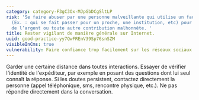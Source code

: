 ```yaml
---
category: category-F3gC3Ox-MJpGbDCgSltLP
risk: 'Se faire abuser par une personne malveillante qui utilise un faux pseudonyme
  (Ex. : qui se fait passer pour un proche, une institution, etc) pour solliciter
  de l’argent ou toute autre contribution malhonnête. '
title: Rester vigilant de manière générale sur Internet.
uuid: good-practice-yy7QwFREnV39Sp76snSZM
visibleInCms: true
vulnerability: Faire confiance trop facilement sur les réseaux sociaux.
---
```


Garder une certaine distance dans toutes interactions. Essayer de vérifier l'identité de l'expéditeur, par exemple en posant des questions dont lui seul connaît la réponse. Si les doutes persistent, contactez directement la personne (appel téléphonique, sms, rencontre physique, etc.). Ne pas répondre directement dans la conversation.